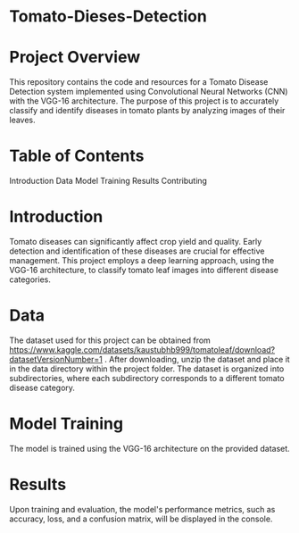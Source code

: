 # Tomato-Dieses-Detection

# Project Overview
This repository contains the code and resources for a Tomato Disease Detection system implemented using Convolutional Neural Networks (CNN) with the VGG-16 architecture. The purpose of this project is to accurately classify and identify diseases in tomato plants by analyzing images of their leaves. 
# Table of Contents
Introduction
Data
Model Training
Results
Contributing

# Introduction
Tomato diseases can significantly affect crop yield and quality. Early detection and identification of these diseases are crucial for effective management. This project employs a deep learning approach, using the VGG-16 architecture, to classify tomato leaf images into different disease categories.

# Data
The dataset used for this project can be obtained from https://www.kaggle.com/datasets/kaustubhb999/tomatoleaf/download?datasetVersionNumber=1 . After downloading, unzip the dataset and place it in the data directory within the project folder.
The dataset is organized into subdirectories, where each subdirectory corresponds to a different tomato disease category.

# Model Training
The model is trained using the VGG-16 architecture on the provided dataset.

# Results
Upon training and evaluation, the model's performance metrics, such as accuracy, loss, and a confusion matrix, will be displayed in the console.

